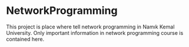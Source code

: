 # NetworkProgramming

This project is place where tell network programming in Namık Kemal University.
Only important information in network programming course is contained here.
